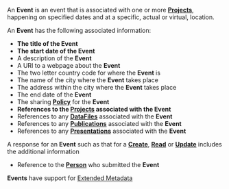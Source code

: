 <a name="events"></a>An **Event** is an event that is associated with one or more <a href="#projects">**Projects**</a>, happening on specified dates and at a specific, actual or virtual, location.

An **Event** has the following associated information:

* **The title of the Event**
* **The start date of the Event**
* A description of the **Event**
* A URI to a webpage about the **Event**
* The two letter country code for where the **Event** is
* The name of the city where the **Event** takes place
* The address within the city where the **Event** takes place
* The end date of the **Event**
* The sharing <a href="#Policy">**Policy**</a> for the **Event**
* **References to the <a href="#projects">Projects</a> associated with the Event**
* References to any <a href="#dataFiles">**DataFiles**</a>  associated with the **Event**
* References to any <a href="#publications">**Publications**</a>  associated with the **Event**
* References to any <a href="#presentations">**Presentations**</a>  associated with the **Event**

A response for an **Event** such as that for a <a href="#create">**Create**</a>, <a href="#read">**Read**</a> or <a href="#update">**Update**</a> includes the additional information

* Reference to the <a href="#people">**Person**</a> who submitted the **Event**

**Events** have support for [Extended Metadata](/api#section/Extended-Metadata)
